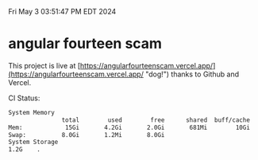 Fri May  3 03:51:47 PM EDT 2024

# angular fourteen scam


This project is live at [https://angularfourteenscam.vercel.app/](https://angularfourteenscam.vercel.app/ "dog!") thanks to Github and Vercel.

CI Status: 

```bash
System Memory
               total        used        free      shared  buff/cache   available
Mem:            15Gi       4.2Gi       2.0Gi       681Mi        10Gi        11Gi
Swap:          8.0Gi       1.2Mi       8.0Gi
System Storage
1.2G	.
